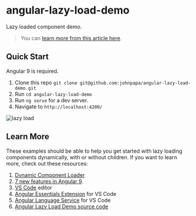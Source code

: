 # angular-lazy-load-demo

Lazy loaded component demo.

> You can [learn more from this article here](https://johnpapa.net/angular-9-lazy-loading-components/).

## Quick Start

Angular 9 is required.

1. Clone this repo `git clone git@github.com:johnpapa/angular-lazy-load-demo.git`
1. Run `cd angular-lazy-load-demo`
1. Run `ng serve` for a dev server.
1. Navigate to `http://localhost:4200/`

![lazy load](./lazy.gif)

## Learn More

These examples should be able to help you get started with lazy loading components dynamically, with or without children. If you want to learn more, check out these resources:

1. [Dynamic Component Loader](https://angular.io/guide/dynamic-component-loader)
1. [7 new features in Angular 9](https://auth0.com/blog/angular-9-whats-new/).
1. [VS Code](https://code.visualstudio.com/?WT.mc_id=javascript-0000-jopapa) editor
1. [Angular Essentials Extension](https://marketplace.visualstudio.com/items?itemName=johnpapa.angular-essentials&WT.mc_id=javascript-0000-jopapa) for VS Code
1. [Angular Language Service](https://marketplace.visualstudio.com/items?itemName=Angular.ng-template&WT.mc_id=javascript-0000-jopapa) for VS Code
1. [Angular Lazy Load Demo source code](https://github.com/johnpapa/angular-lazy-load-demo)
